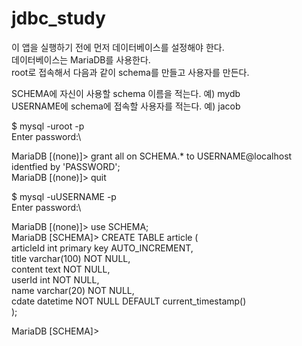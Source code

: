 # jdbc_study

이 앱을 실행하기 전에 먼저 데이터베이스를 설정해야 한다.\
데이터베이스는 MariaDB를 사용한다.\
root로 접속해서 다음과 같이 schema를 만들고 사용자를 만든다.

SCHEMA에 자신이 사용할 schema 이름을 적는다. 예) mydb\
USERNAME에 schema에 접속할 사용자를 적는다. 예) jacob

$ mysql -uroot -p\
Enter password:\

MariaDB [(none)]> grant all on SCHEMA.* to USERNAME@localhost identfied by 'PASSWORD';\
MariaDB [(none)]> quit

$ mysql -uUSERNAME -p\
Enter password:\

MariaDB [(none)]> use SCHEMA;\
MariaDB [SCHEMA]> CREATE TABLE article (\
  articleId int primary key AUTO_INCREMENT,\
  title varchar(100) NOT NULL,\
  content text NOT NULL,\
  userId int NOT NULL,\
  name varchar(20) NOT NULL,\
  cdate datetime NOT NULL DEFAULT current_timestamp()\
);

MariaDB [SCHEMA]>


